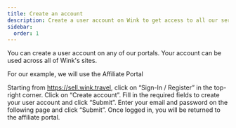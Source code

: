 ```yaml
---
title: Create an account
description: Create a user account on Wink to get access to all our services.
sidebar:
  order: 1
---
```


You can create a user account on any of our portals. Your account can be used across all of Wink's sites.

For our example, we will use the Affiliate Portal

Starting from https://sell.wink.travel, click on “Sign-In / Register” in the top-right corner.
Click on “Create account”.
Fill in the required fields to create your user account and click “Submit”.
Enter your email and password on the following page and click “Submit”.
Once logged in, you will be returned to the affiliate portal.